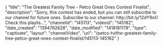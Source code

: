 {
    "title": "The Greatest Family Tree - Petco Great Ones Contest Finalist",
    "description": "Sorry, this contest has ended, but you can still subscribe to our channel for future ones. Subscribe to our channel: http:\/\/bit.ly\/12dY9oO Check this playlis...",
    "channelid": "145113",
    "videoid": "145182",
    "date_created": "1394762628",
    "date_modified": "1418181179",
    "type": "captivate",
    "layout": "channelVideo",
    "url": "\/petco-tv\/the-greatest-family-tree-petco-great-ones-contest-finalist\/145113-145182"
}